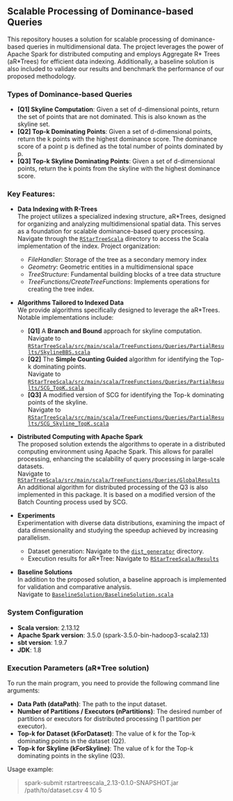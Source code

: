 ## Scalable Processing of Dominance-based Queries

This repository houses a solution for scalable processing of dominance-based queries in multidimensional data. 
The project leverages the power of Apache Spark for distributed computing and employs Aggregate R* Trees (aR*Trees) for efficient data indexing. 
Additionally, a baseline solution is also included to validate our results and benchmark the performance of our proposed methodology.


### Types of Dominance-based Queries
* __[Q1] Skyline Computation__: Given a set of d-dimensional points, return the set of points that are not dominated. This is also
  known as the skyline set.
* __[Q2] Top-k Dominating Points__: Given a set of d-dimensional points, return the k points with the highest dominance score. The
  dominance score of a point p is defined as the total number of points dominated by p.
* __[Q3] Top-k Skyline Dominating Points__: Given a set of d-dimensional points, return the k points from the skyline with the highest dominance
  score.


### Key Features:

* __Data Indexing with R-Trees__<br> The project utilizes a specialized indexing structure, aR*Trees, designed for organizing and analyzing multidimensional spatial data. This serves as a foundation for scalable dominance-based query processing.
    <br> Navigate through the [```RStarTreeScala```](https://github.com/ChristinaK97/BigDataSpark/tree/dev_branch/RStarTreeScala) directory to access the Scala implementation of the index. Project organization:
    - *FileHandler*: Storage of the tree as a secondary memory index
    - *Geometry*: Geometric entities in a multidimensional space
    - *TreeStructure*: Fundamental building blocks of a tree data structure
    - *TreeFunctions/CreateTreeFunctions*: Implements operations for creating the tree index.


* __Algorithms Tailored to Indexed Data__<br> We provide algorithms specifically designed to leverage the aR*Trees. Notable implementations include:
  - __[Q1]__ A __Branch and Bound__ approach for skyline computation. <br>
    Navigate to [```RStarTreeScala/src/main/scala/TreeFunctions/Queries/PartialResults/SkylineBBS.scala```](https://github.com/ChristinaK97/BigDataSpark/blob/dev_branch/RStarTreeScala/src/main/scala/TreeFunctions/Queries/PartialResults/SkylineBBS.scala)
  - __[Q2]__ The __Simple Counting Guided__ algorithm for identifying the Top-k dominating points. <br>
    Navigate to [```RStarTreeScala/src/main/scala/TreeFunctions/Queries/PartialResults/SCG_TopK.scala```](https://github.com/ChristinaK97/BigDataSpark/blob/dev_branch/RStarTreeScala/src/main/scala/TreeFunctions/Queries/PartialResults/SCG_TopK.scala)
  - __[Q3]__ A modified version of SCG for identifying the Top-k dominating points of the skyline. <br>
    Navigate to [```RStarTreeScala/src/main/scala/TreeFunctions/Queries/PartialResults/SCG_Skyline_TopK.scala```](https://github.com/ChristinaK97/BigDataSpark/blob/dev_branch/RStarTreeScala/src/main/scala/TreeFunctions/Queries/PartialResults/SCG_Skyline_TopK.scala)


* __Distributed Computing with Apache Spark__<br> The proposed solution extends the algorithms to operate in a distributed computing environment using Apache Spark. This allows for parallel processing, enhancing the scalability of query processing in large-scale datasets.
    <br>Navigate to [```RStarTreeScala/src/main/scala/TreeFunctions/Queries/GlobalResults```](https://github.com/ChristinaK97/BigDataSpark/tree/dev_branch/RStarTreeScala/src/main/scala/TreeFunctions/Queries/GlobalResults)
    <br>An additional algorithm for distributed processing of the Q3 is also implemented in this package. 
    It is based on a modified version of the Batch Counting process used by SCG.  


* __Experiments__<br> Experimentation with diverse data distributions, examining the impact of data dimensionality and studying the speedup achieved by increasing parallelism.
  - Dataset generation: Navigate to the [```dist_generator```](https://github.com/ChristinaK97/BigDataSpark/tree/dev_branch/dist_generator) directory.
  - Execution results for aR*Tree: Navigate to [```RStarTreeScala/Results```](https://github.com/ChristinaK97/BigDataSpark/blob/dev_branch/RStarTreeScala/Results)


* __Baseline Solutions__<br> In addition to the proposed solution, a baseline approach is implemented for validation and comparative analysis.
    <br>Navigate to [```BaselineSolution/BaselineSolution.scala```](https://github.com/ChristinaK97/BigDataSpark/blob/dev_branch/BaselineSolution/BaselineSolution.scala)

### System Configuration

* __Scala version__: 2.13.12
* __Apache Spark version__: 3.5.0 (spark-3.5.0-bin-hadoop3-scala2.13)
* __sbt version__: 1.9.7
* __JDK__: 1.8

### Execution Parameters (aR*Tree solution)

To run the main program, you need to provide the following command line arguments:

- __Data Path (dataPath)__: The path to the input dataset.
- __Number of Partitions / Executors (nPartitions)__:  The desired number of partitions or executors for distributed processing (1 partition per executor).
- __Top-k for Dataset (kForDataset)__: The value of k for the Top-k dominating points in the dataset (Q2).
- __Top-k for Skyline (kForSkyline)__: The value of k for the Top-k dominating points in the skyline (Q3).

Usage example:
> spark-submit rstartreescala_2.13-0.1.0-SNAPSHOT.jar /path/to/dataset.csv 4 10 5

